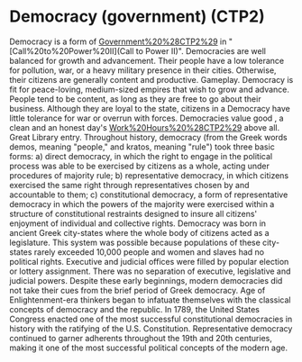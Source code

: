 # Democracy (government) (CTP2)

Democracy is a form of [Government%20%28CTP2%29](government) in "[Call%20to%20Power%20II](Call to Power II)".
Democracies are well balanced for growth and advancement. Their people have a low tolerance for pollution, war, or a heavy military presence in their cities. Otherwise, their citizens are generally content and productive.
Gameplay.
Democracy is fit for peace-loving, medium-sized empires that wish to grow and advance. People tend to be content, as long as they are free to go about their business. Although they are loyal to the state, citizens in a Democracy have little tolerance for war or overrun with forces. Democracies value good , a clean and an honest day's [Work%20Hours%20%28CTP2%29](Work) above all.
Great Library entry.
Throughout history, democracy (from the Greek words demos, meaning "people," and kratos, meaning "rule") took three basic forms: a) direct democracy, in which the right to engage in the political process was able to be exercised by citizens as a whole, acting under procedures of majority rule; b) representative democracy, in which citizens exercised the same right through representatives chosen by and accountable to them; c) constitutional democracy, a form of representative democracy in which the powers of the majority were exercised within a structure of constitutional restraints designed to insure all citizens' enjoyment of individual and collective rights.
Democracy was born in ancient Greek city-states where the whole body of citizens acted as a legislature. This system was possible because populations of these city-states rarely exceeded 10,000 people and women and slaves had no political rights. Executive and judicial offices were filled by popular election or lottery assignment. There was no separation of executive, legislative and judicial powers. Despite these early beginnings, modern democracies did not take their cues from the brief period of Greek democracy. Age of Enlightenment-era thinkers began to infatuate themselves with the classical concepts of democracy and the republic. In 1789, the United States Congress enacted one of the most successful constitutional democracies in history with the ratifying of the U.S. Constitution. Representative democracy continued to garner adherents throughout the 19th and 20th centuries, making it one of the most successful political concepts of the modern age.